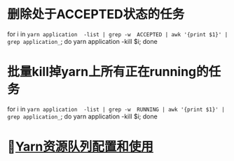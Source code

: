 # 删除处于ACCEPTED状态的任务
for i in  `yarn application  -list | grep -w  ACCEPTED | awk '{print $1}' | grep application_`; do yarn  application -kill $i; done

# 批量kill掉yarn上所有正在running的任务

for i in  `yarn application  -list | grep -w  RUNNING | awk '{print $1}' | grep application_`; do yarn  application -kill $i; done



# 🌟[Yarn资源队列配置和使用](https://blog.csdn.net/m0_37739193/article/details/120560818)